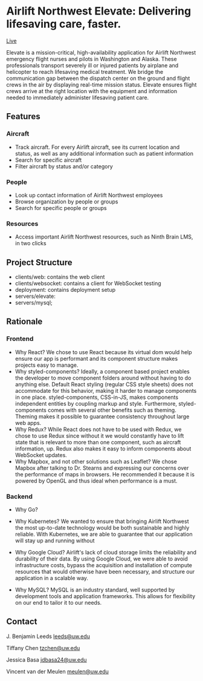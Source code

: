 # Airlift Northwest Elevate: Delivering lifesaving care, faster.
[Live](http://test.elevate.airliftnw.org/)

Elevate is a mission-critical, high-availability application for Airlift Northwest emergency flight nurses and pilots in Washington and Alaska. These professionals transport severely ill or injured patients by airplane and helicopter to reach lifesaving medical treatment. We bridge the communication gap between the dispatch center on the ground and flight crews in the air by displaying real-time mission status. Elevate ensures flight crews arrive at the right location with the equipment and information needed to immediately administer lifesaving patient care.

## Features

### Aircraft

* Track aircraft. For every Airlift aircraft, see its current location and status, as well as any additional information such as patient information
* Search for specific aircraft
* Filter aircraft by status and/or category

### People

* Look up contact information of Airlift Northwest employees
* Browse organization by people or groups
* Search for specific people or groups

### Resources

* Access important Airlift Northwest resources, such as Ninth Brain LMS, in two clicks

## Project Structure

* clients/web: contains the web client
* clients/websocket: contains a client for WebSocket testing
* deployment: contains deployment setup
* servers/elevate: 
* servers/mysql; 

## Rationale

### Frontend

* Why React? We chose to use React because its virtual dom would help ensure our app is performant and its component structure makes projects easy to manage.
* Why styled-components? Ideally, a component based project enables the developer to move component folders around without having to do anything else. Default React styling (regular CSS style sheets) does not accommodate for this behavior, making it harder to manage components in one place. styled-components, CSS-in-JS, makes components independent entities by coupling markup and style. Furthermore, styled-components comes with several other benefits such as theming. Theming makes it possible to guarantee consistency throughout large web apps.
* Why Redux? While React does not have to be used with Redux, we chose to use Redux since without it we would constantly have to lift state that is relevant to more than one component, such as aircraft information, up. Redux also makes it easy to inform components about WebSocket updates.
* Why Mapbox, and not other solutions such as Leaflet? We chose Mapbox after talking to Dr. Stearns and expressing our concerns over the performance of maps in browsers. He recommended it because it is powered by OpenGL and thus ideal when performance is a must.

### Backend

* Why Go? 

* Why Kubernetes?  We wanted to ensure that bringing Airlift Northwest the most up-to-date technology would be both sustainable and highly reliable. With Kubernetes, we are able to guarantee that our application will stay up and running without

* Why Google Cloud? Airlift's lack of cloud storage limits the reliability and durability of their data. By using Google Cloud, we were able to avoid infrastructure costs, bypass the acquisition and installation of compute resources that would otherwise have been necessary, and structure our application in a scalable way.

* Why MySQL? MySQL is an industry standard, well supported by development tools and application frameworks. This allows for flexibility on our end to tailor it to our needs.

## Contact

J. Benjamin Leeds
leeds@uw.edu

Tiffany Chen
tzchen@uw.edu

Jessica Basa
jdbasa24@uw.edu

Vincent van der Meulen
meulen@uw.edu
